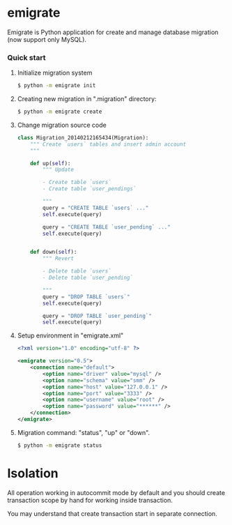 emigrate
========

Emigrate is Python application for create and manage database migration (now support only MySQL).

### Quick start

1. Initialize migration system

    ```bash
    $ python -m emigrate init
    ```

2. Creating new migration in ".migration" directory:

    ```bash
    $ python -m emigrate create
    ```

3. Change migration source code

    ```py
    class Migration_20140212165434(Migration):
        """ Create `users` tables and insert admin account
        """

        def up(self):
            """ Update

            - Create table `users`
            - Create table `user_pendings`

            """
            query = "CREATE TABLE `users` ..."
            self.execute(query)

            query = "CREATE TABLE `user_pending` ..."
            self.execute(query)


        def down(self):
            """ Revert

            - Delete table `users`
            - Delete table `user_pending`

            """
            query = "DROP TABLE `users`"
            self.execute(query)

            query = "DROP TABLE `user_pending`"
            self.execute(query)

    ```

4. Setup environment in "emigrate.xml"

    ```xml
    <?xml version="1.0" encoding="utf-8" ?>

    <emigrate version="0.5">
        <connection name="default">
            <option name="driver" value="mysql" />
            <option name="schema" value="smm" />
            <option name="host" value="127.0.0.1" />
            <option name="port" value="3333" />
            <option name="username" value="root" />
            <option name="password" value="******" />
        </connection>
    </emigrate>
    ```

5. Migration command: "status", "up" or "down".

    ```bash
    $ python -m emigrate status
    ```

# Isolation

All operation working in autocommit mode by default and you should create transaction scope
by hand for working inside transaction.

You may understand that create transaction start in separate connection.
